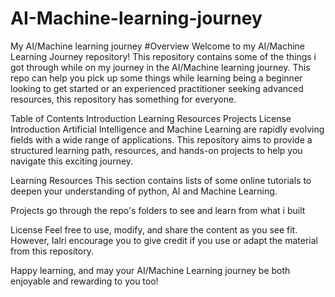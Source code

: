 # AI-Machine-learning-journey
My AI/Machine learning journey 
#Overview
Welcome to my AI/Machine Learning Journey repository! This repository contains some of the things i got through while on my journey in the AI/Machine learning journey. This repo can help you pick up some things while learning being a beginner looking to get started or an experienced practitioner seeking advanced resources, this repository has something for everyone.

Table of Contents
Introduction
Learning Resources
Projects
License
Introduction
Artificial Intelligence and Machine Learning are rapidly evolving fields with a wide range of applications. This repository aims to provide a structured learning path, resources, and hands-on projects to help you navigate this exciting journey.


Learning Resources
This section contains lists of some online tutorials to deepen your understanding of python, AI and Machine Learning. 


Projects
go through the repo's folders to see and learn from what i built

License
Feel free to use, modify, and share the content as you see fit. However, Ialri encourage you to give credit if you use or adapt the material from this repository.

Happy learning, and may your AI/Machine Learning journey be both enjoyable and rewarding to you too!





